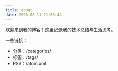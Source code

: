 ```yaml
---
title: about
date: 2025-08-11 21:58:41
---
```

欢迎来到我的博客！这里记录我的技术总结与生活思考。
 
一些链接：

- 分类：/categories/
- 标签：/tags/
- RSS：/atom.xml
